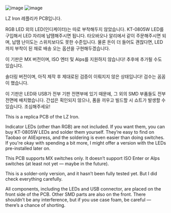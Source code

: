 ![image](https://github.com/user-attachments/assets/fefb3143-3a50-44dd-a299-2438723a3693)
![image](https://github.com/user-attachments/assets/5069c653-ef47-4722-926c-b00055f5ab89)

LZ Iron 레플리카 PCB입니다. 

RGB LED 외의 LED(인디케이터)는 따로 부착해두지 않았습니다.
KT-0805W LED를 구입해서 LED 자리에 납땜해주시면 됩니다. 타오바오나 알리에서 같이 주문해주시면 되며,
납땜 난이도는 스위치보다도 못한 수준입니다.
물론 돈이 더 들어도 괜찮다면, LED까지 부착이 된 채로 배송 오는 옵션을 구현해두겠습니다.

이 기판은 MX 버전이며, ISO 엔터 및 Alps를 지원하지 않습니다!
추후에 추가될 수도 있습니다.

솔더링 버전이며, 아직 제작 후 제대로된 검증이 이뤄지지 않은 상태입니다!
검수는 꼼꼼이 했습니다.

이 기판은 LED와 USB가 전부 기판 전면부에 있기 때문에, 그 외의 SMD 부품들도 전부 전면메 배치했습니다.
간섭은 획인되지 않으나, 폼을 끼우고 빌드할 시 쇼트가 발생할 수 있습니다. 조심해주세요!

This is a replica PCB of the LZ Iron.

Indicator LEDs (other than RGB) are not included.
If you want them, you can buy KT-0805W LEDs and solder them yourself.
They’re easy to find on Taobao or AliExpress, and the soldering is even easier than doing switches.
If you're okay with spending a bit more, I might offer a version with the LEDs pre-installed later on.

This PCB supports MX switches only.
It doesn’t support ISO Enter or Alps switches (at least not yet — maybe in the future).

This is a solder-only version, and it hasn’t been fully tested yet.
But I did check everything carefully.

All components, including the LEDs and USB connector, are placed on the front side of the PCB.
Other SMD parts are also on the front.
There shouldn’t be any interference, but if you use case foam, be careful — there’s a chance of shorting.
